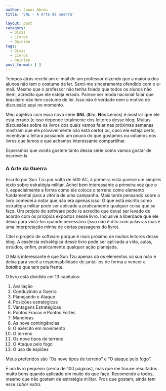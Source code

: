 ```yaml
---
author: Jonas Abreu
title: 'SNL - A Arte da Guerra'

layout: post
category:
  - Dicas
  - Livros
  - Opiniao
tags:
  - Dicas
  - Livros
  - Opiniao
post_format: [ ]
---
```

Tempos atrás recebi um e-mail de um professor dizendo que a maioria dos alunos não tem o costume de ler. Senti-me sinceramente ofendido com o e-mail. Mesmo que o professor não tenha falado que todos os alunos não lêem, acredito que ele esteja errado. Parece ser moda nacional falar que brasileiro não tem costume de ler. Isso não é verdade nem o motivo de discussão aqui no momento. 

Meu objetivo com essa nova série **SNL** (**S**im, **N**ós **L**emos) é mostrar que ele está errado (e isso depende totalmente dos leitores desse blog. Muitas discussões sobre os livros dos quais vamos falar nas próximas semanas mostram que ele provavelmente não está certo) ou, caso ele esteja certo, incentivar a leitura passando um pouco do que gostamos ou odiamos nos livros que lemos e que achamos interessante compartilhar.

Esperamos que vocês gostem tanto dessa série como vamos gostar de escrevê-la.

### **A Arte da Guerra**

Escrito por Sun Tzu por volta de 500 AC, à primeira vista parece um simples texto sobre estratégia militar. Achei bem interessante a primeira vez que o li, especialmente a forma como ele coloca o terreno como elemento fundamental para a vitória de uma campanha. Mais tarde pensando sobre o livro comecei a notar que não era apenas isso. O que está escrito como estratégia militar pode ser aplicado a praticamente qualquer coisa que se faça. Um projeto de software pode (e acredito que deva) ser levado de acordo com os pricípios expostos nesse livro. Inclusive a liberdade que ele deixa para violá-los quando necessário (isso não é dito com palavras mas é uma interpretação minha de certas passagens do livro).

Citei o projeto de software porque é mais próximo de muitos leitores desse blog. A essência estratégica desse livro pode ser aplicada a vida, aulas, estudos, enfim, praticamente qualquer ação planejada.

O Mais interessante é que Sun Tzu apenas dá os elementos na sua mão e deixa para você a responsabilidade de juntá-los de forma a vencer a *batalha* que tem pela frente.

O livro está dividido em 13 capítulos:

1.  Avaliação
2.  Conduzindo a Guerra
3.  Planejando o Ataque
4.  Posições estratégicas
5.  Vantagens Estratégicas
6.  Pontos Fracos e Pontos Fortes
7.  Manobras
8.  As nove contingências
9.  O exército em movimento
10. O terreno
11. Os nove tipos de terreno
12. O Ataque pelo fogo
13. O uso de espiões

Meus preferidos são “Os nove tipos de terreno” e “O ataque pelo fogo”.

É um livro pequeno (cerca de 100 páginas), mas que me trouxe resultados muito bons quando aplicado em muito do que faço. Recomendo a todos, mesmo que não gostem de estratégia militar. Pros que gostam, ainda tem esse *sabor extra*.





















